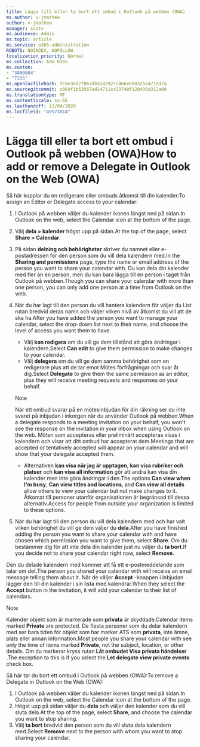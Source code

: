 ```yaml
---
title: Lägga till eller ta bort ett ombud i Outlook på webben (OWA)
ms.author: v-jmathew
author: v-jmathew
manager: scotv
ms.audience: Admin
ms.topic: article
ms.service: o365-administration
ROBOTS: NOINDEX, NOFOLLOW
localization_priority: Normal
ms.collection: Adm_O365
ms.custom:
- "3800004"
- "7335"
ms.openlocfilehash: fc8e3ed77867db5242927c466e680325e471dd7a
ms.sourcegitcommit: c069f1b53567ad14711c423740f120439a312a60
ms.translationtype: MT
ms.contentlocale: sv-SE
ms.lasthandoff: 12/04/2020
ms.locfileid: "49573814"
---
```

# <a name="how-to-add-or-remove-a-delegate-in-outlook-on-the-web-owa"></a><span data-ttu-id="80bef-102">Lägga till eller ta bort ett ombud i Outlook på webben (OWA)</span><span class="sxs-lookup"><span data-stu-id="80bef-102">How to add or remove a Delegate in Outlook on the Web (OWA)</span></span>

<span data-ttu-id="80bef-103">Så här kopplar du en redigerare eller ombuds åtkomst till din kalender:</span><span class="sxs-lookup"><span data-stu-id="80bef-103">To assign an Editor or Delegate access to your calendar:</span></span>

1. <span data-ttu-id="80bef-104">I Outlook på webben väljer du kalender ikonen längst ned på sidan.</span><span class="sxs-lookup"><span data-stu-id="80bef-104">In Outlook on the web, select the Calendar icon at the bottom of the page.</span></span>
2. <span data-ttu-id="80bef-105">Välj **dela > kalender** högst upp på sidan.</span><span class="sxs-lookup"><span data-stu-id="80bef-105">At the top of the page, select **Share > Calendar**.</span></span>
3. <span data-ttu-id="80bef-106">På sidan **delning och behörigheter** skriver du namnet eller e-postadressen för den person som du vill dela kalendern med.</span><span class="sxs-lookup"><span data-stu-id="80bef-106">In the **Sharing and permissions** page, type the name or email address of the person you want to share your calendar with.</span></span> <span data-ttu-id="80bef-107">Du kan dela din kalender med fler än en person, men du kan bara lägga till en person i taget från Outlook på webben.</span><span class="sxs-lookup"><span data-stu-id="80bef-107">Though you can share your calendar with more than one person, you can only add one person at a time from Outlook on the web.</span></span>
4. <span data-ttu-id="80bef-108">När du har lagt till den person du vill hantera kalendern för väljer du List rutan bredvid deras namn och väljer vilken nivå av åtkomst du vill att de ska ha.</span><span class="sxs-lookup"><span data-stu-id="80bef-108">After you have added the person you want to manage your calendar, select the drop-down list next to their name, and choose the level of access you want them to have.</span></span>

    - <span data-ttu-id="80bef-109">Välj **kan redigera** om du vill ge dem tillstånd att göra ändringar i kalendern.</span><span class="sxs-lookup"><span data-stu-id="80bef-109">Select **Can edit** to give them permission to make changes to your calendar.</span></span>
    - <span data-ttu-id="80bef-110">Välj **delegera** om du vill ge dem samma behörighet som en redigerare plus att de tar emot Mötes förfrågningar och svar åt dig.</span><span class="sxs-lookup"><span data-stu-id="80bef-110">Select **Delegate** to give them the same permission as an editor, plus they will receive meeting requests and responses on your behalf.</span></span>
    > [!NOTE]
    > <span data-ttu-id="80bef-111">När ett ombud svarar på en mötesinbjudan för din räkning ser du inte svaret på inbjudan i inkorgen när du använder Outlook på webben.</span><span class="sxs-lookup"><span data-stu-id="80bef-111">When a delegate responds to a meeting invitation on your behalf, you won't see the response on the invitation in your inbox when using Outlook on the web.</span></span> <span data-ttu-id="80bef-112">Möten som accepteras eller preliminärt accepteras visas i kalendern och visar att ditt ombud har accepterat dem.</span><span class="sxs-lookup"><span data-stu-id="80bef-112">Meetings that are accepted or tentatively accepted will appear on your calendar and will show that your delegate accepted them.</span></span>
    - <span data-ttu-id="80bef-113">Alternativen **kan visa när jag är upptagen**, **kan visa rubriker och platser** och **kan visa all information** gör att andra kan visa din kalender men inte göra ändringar i den.</span><span class="sxs-lookup"><span data-stu-id="80bef-113">The options **Can view when I'm busy**, **Can view titles and locations**, and **Can view all details** allow others to view your calendar but not make changes to it.</span></span> <span data-ttu-id="80bef-114">Åtkomst till personer utanför organisationen är begränsad till dessa alternativ.</span><span class="sxs-lookup"><span data-stu-id="80bef-114">Access for people from outside your organization is limited to these options.</span></span>

5. <span data-ttu-id="80bef-115">När du har lagt till den person du vill dela kalendern med och har valt vilken behörighet du vill ge dem väljer du **dela**.</span><span class="sxs-lookup"><span data-stu-id="80bef-115">After you have finished adding the person you want to share your calendar with and have chosen which permission you want to give them, select **Share**.</span></span> <span data-ttu-id="80bef-116">Om du bestämmer dig för att inte dela din kalender just nu väljer du **ta bort**.</span><span class="sxs-lookup"><span data-stu-id="80bef-116">If you decide not to share your calendar right now, select **Remove**.</span></span>

<span data-ttu-id="80bef-117">Den du delade kalendern med kommer att få ett e-postmeddelande som talar om det.</span><span class="sxs-lookup"><span data-stu-id="80bef-117">The person you shared your calendar with will receive an email message telling them about it.</span></span> <span data-ttu-id="80bef-118">När de väljer **Accept** -knappen i inbjudan lägger den till din kalender i sin lista med kalendrar.</span><span class="sxs-lookup"><span data-stu-id="80bef-118">When they select the **Accept** button in the invitation, it will add your calendar to their list of calendars.</span></span>

> [!NOTE]
> <span data-ttu-id="80bef-119">Kalender objekt som är markerade som **privata** är skyddade.</span><span class="sxs-lookup"><span data-stu-id="80bef-119">Calendar items marked **Private** are protected.</span></span> <span data-ttu-id="80bef-120">De flesta personer som du delar kalendern med ser bara tiden för objekt som har marker ATS som **privata**, inte ämne, plats eller annan information.</span><span class="sxs-lookup"><span data-stu-id="80bef-120">Most people you share your calendar with see only the time of items marked **Private**, not the subject, location, or other details.</span></span> <span data-ttu-id="80bef-121">Om du markerar kryss rutan **Låt ombudet Visa privata händelser** .</span><span class="sxs-lookup"><span data-stu-id="80bef-121">The exception to this is if you select the **Let delegate view private events** check box.</span></span>

<span data-ttu-id="80bef-122">Så här tar du bort ett ombud i Outlook på webben (OWA):</span><span class="sxs-lookup"><span data-stu-id="80bef-122">To remove a Delegate in Outlook on the Web (OWA):</span></span>

1. <span data-ttu-id="80bef-123">I Outlook på webben väljer du kalender ikonen längst ned på sidan.</span><span class="sxs-lookup"><span data-stu-id="80bef-123">In Outlook on the web, select the Calendar icon at the bottom of the page.</span></span>
2. <span data-ttu-id="80bef-124">Högst upp på sidan väljer du **dela** och väljer den kalender som du vill sluta dela.</span><span class="sxs-lookup"><span data-stu-id="80bef-124">At the top of the page, select **Share**, and choose the calendar you want to stop sharing.</span></span>
3. <span data-ttu-id="80bef-125">Välj **ta bort** bredvid den person som du vill sluta dela kalendern med.</span><span class="sxs-lookup"><span data-stu-id="80bef-125">Select **Remove** next to the person with whom you want to stop sharing your calendar.</span></span>

